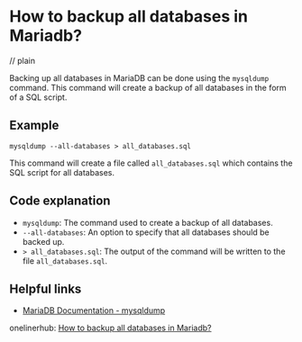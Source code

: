 # How to backup all databases in Mariadb?
// plain

Backing up all databases in MariaDB can be done using the `mysqldump` command. This command will create a backup of all databases in the form of a SQL script.

## Example

```
mysqldump --all-databases > all_databases.sql
```

This command will create a file called `all_databases.sql` which contains the SQL script for all databases.

## Code explanation

- `mysqldump`: The command used to create a backup of all databases.
- `--all-databases`: An option to specify that all databases should be backed up.
- `> all_databases.sql`: The output of the command will be written to the file `all_databases.sql`.

## Helpful links
- [MariaDB Documentation - mysqldump](https://mariadb.com/kb/en/library/mysqldump/)

onelinerhub: [How to backup all databases in Mariadb?](https://onelinerhub.com/mariadb/how-to-backup-all-databases-in-mariadb)